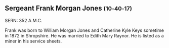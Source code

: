 ## Sergeant Frank Morgan Jones <small>(10‑40‑17)</small>

SERN: 352 A.M.C.

Frank was born to William Morgan Jones and Catherine Kyle Keys sometime in 1872 in
Shropshire. He was married to Edith Mary Raynor. He is listed as a miner in his service sheets.
